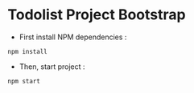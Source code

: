 # Todolist Project Bootstrap

- First install NPM dependencies :

```
npm install
```

- Then, start project :

``
npm start
``
